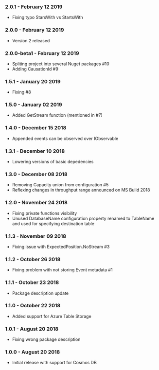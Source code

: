 ### 2.0.1 - February 12 2019
* Fixing typo StarsWith vs StartsWith

### 2.0.0 - February 12 2019
* Version 2 released

### 2.0.0-beta1 - February 12 2019
* Spliting project into several Nuget packages #10
* Adding CausationId #9

### 1.5.1 - January 20 2019
* Fixing #8

### 1.5.0 - January 02 2019
* Added GetStream function (mentioned in #7)

### 1.4.0 - December 15 2018
* Appended events can be observed over IObservable

### 1.3.1 - December 10 2018
* Lowering versions of basic depedencies

### 1.3.0 - December 08 2018
* Removing Capacity union from configuration #5
* Reflexing changes in throughput range announced on MS Build 2018

### 1.2.0 - November 24 2018
* Fixing private functions visibility
* Unused DatabaseName configuration property renamed to TableName and used for specifying destination table

### 1.1.3 - November 09 2018
* Fixing issue with ExpectedPosition.NoStream #3

### 1.1.2 - October 26 2018
* Fixing problem with not storing Event metadata #1

### 1.1.1 - October 23 2018
* Package description update

### 1.1.0 - October 22 2018
* Added support for Azure Table Storage

### 1.0.1 - August 20 2018
* Fixing wrong package description

### 1.0.0 - August 20 2018
* Initial release with support for Cosmos DB